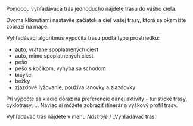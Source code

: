 Pomocou vyhľadávača trás jednoducho nájdete trasu do vášho cieľa.

Dvoma kliknutiami nastavíte začiatok a cieľ vašej trasy, ktorá sa okamžite zobrazí na mape.

Vyhľadávací algoritmus vypočíta trasu podľa typu prostriedku:
- auto, vrátane spoplatnených ciest
- auto, mimo spoplatnených ciest
- pešo
- pešo s kočíkom, vyhýba sa schodom
- bicykel
- bežky
- zjazdové lyžovanie, používa lanovky a zjazdovky

Pri výpočte sa kladie dôraz na preferencie danej aktivity - turistické trasy, cyklotrasy, ...
Naviac si môžete zobraziť itinerár a výškový profil trasy.

Vyhľadávač trás nájdete v menu _Nástroje_ / _Vyhľadávač trás.
